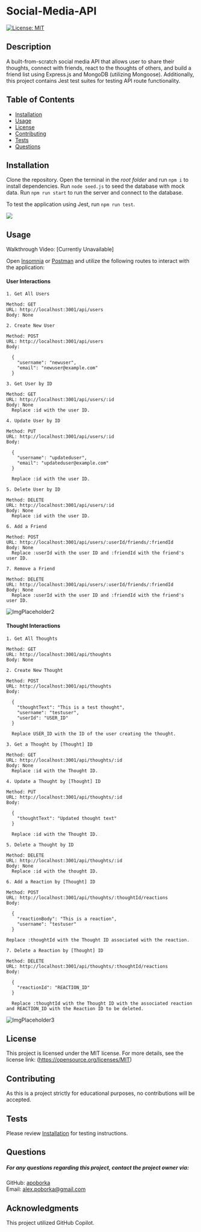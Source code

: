 
# Social-Media-API
[![License: MIT](https://img.shields.io/badge/License-MIT-yellow.svg)](https://opensource.org/licenses/MIT)

## Description
A built-from-scratch social media API that allows user to share their thoughts, connect with friends, react to the thoughts of others, and build a friend list using Express.js and MongoDB (utilizing Mongoose). Additionally, this project contains Jest test suites for testing API route functionality.


## Table of Contents
- [Installation](#installation)
- [Usage](#usage)
- [License](#license)
- [Contributing](#contributing)
- [Tests](#tests)
- [Questions](#questions)

## Installation
Clone the repository.
Open the terminal in the *root folder* and run ```npm i``` to install dependencies.
Run ```node seed.js``` to seed the database with mock data.
Run ```npm run start``` to run the server and connect to the database.

To test the application using Jest, run ```npm run test```.

![](assets/Testing.jpg)

## Usage

Walkthrough Video: [Currently Unavailable]

Open [Insomnia](https://insomnia.rest/) or [Postman](https://insomnia.rest/) and utilize the following routes to interact with the application:


#### User Interactions
```
1. Get All Users

Method: GET
URL: http://localhost:3001/api/users
Body: None
```
```
2. Create New User

Method: POST
URL: http://localhost:3001/api/users
Body:

  {
    "username": "newuser",
    "email": "newuser@example.com"
  }
```
```
3. Get User by ID

Method: GET
URL: http://localhost:3001/api/users/:id
Body: None
  Replace :id with the user ID.
```
```
4. Update User by ID

Method: PUT
URL: http://localhost:3001/api/users/:id
Body:

  {
    "username": "updateduser",
    "email": "updateduser@example.com"
  }

  Replace :id with the user ID.
```
```
5. Delete User by ID

Method: DELETE
URL: http://localhost:3001/api/users/:id
Body: None
  Replace :id with the user ID.
```
```
6. Add a Friend

Method: POST
URL: http://localhost:3001/api/users/:userId/friends/:friendId
Body: None
  Replace :userId with the user ID and :friendId with the friend's user ID.
```
```
7. Remove a Friend

Method: DELETE
URL: http://localhost:3001/api/users/:userId/friends/:friendId
Body: None
  Replace :userId with the user ID and :friendId with the friend's user ID.
```

![ImgPlaceholder2](/assets/GetAllUsers.jpg)

#### Thought Interactions
```
1. Get All Thoughts

Method: GET
URL: http://localhost:3001/api/thoughts
Body: None
```
```
2. Create New Thought

Method: POST
URL: http://localhost:3001/api/thoughts
Body:

  {
    "thoughtText": "This is a test thought",
    "username": "testuser",
    "userId": "USER_ID"
  }

  Replace USER_ID with the ID of the user creating the thought.
```
```
3. Get a Thought by [Thought] ID

Method: GET
URL: http://localhost:3001/api/thoughts/:id
Body: None
  Replace :id with the Thought ID.
```
```
4. Update a Thought by [Thought] ID

Method: PUT
URL: http://localhost:3001/api/thoughts/:id
Body:

  {
    "thoughtText": "Updated thought text"
  }

  Replace :id with the Thought ID.
```
```
5. Delete a Thought by ID

Method: DELETE
URL: http://localhost:3001/api/thoughts/:id
Body: None
  Replace :id with the thought ID.
```
```
6. Add a Reaction by [Thought] ID

Method: POST
URL: http://localhost:3001/api/thoughts/:thoughtId/reactions
Body:

  {
    "reactionBody": "This is a reaction",
    "username": "testuser"
  }

Replace :thoughtId with the Thought ID associated with the reaction.
```
```
7. Delete a Reaction by [Thought] ID

Method: DELETE
URL: http://localhost:3001/api/thoughts/:thoughtId/reactions
Body:

  {
    "reactionId": "REACTION_ID"
  }

  Replace :thoughtId with the Thought ID with the associated reaction and REACTION_ID with the Reaction ID to be deleted.
```

![ImgPlaceholder3](assets/GetAllThoughts.jpg)


## License
This project is licensed under the MIT license. For more details, see the license link: (https://opensource.org/licenses/MIT)

## Contributing
As this is a project strictly for educational purposes, no contributions will be accepted.

## Tests
Please review [Installation](#installation) for testing instructions.

## Questions
##### For any questions regarding this project, contact the project owner via: 
GitHub: [apoborka](https://github.com/apoborka)\
Email: alex.poborka@gmail.com

## Acknowledgments
This project utilized GitHub Copilot.
